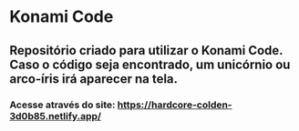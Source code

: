 # Konami Code

## Repositório criado para utilizar o Konami Code. Caso o código seja encontrado, um unicórnio ou arco-íris irá aparecer na tela.

### Acesse através do site: https://hardcore-colden-3d0b85.netlify.app/